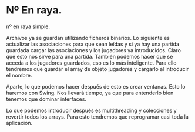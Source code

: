 # Nº En raya. 
nº en raya simple. 

Archivos ya se guardan utilizando ficheros binarios. 
Lo siguiente es actualizar las asociaciones para que sean leídas y si
ya hay una partida guardada cargar las asociaciones y los jugadores 
ya introducidos. Claro que esto nos sirve para una partida. 
También podemos hacer que se acceda a los jugadores guardados, 
eso es lo más inteligente. 
Para ello tendremos que guardar el array de objeto jugadores 
y cargarlo al introducir el nombre. 

Aparte, lo que podemos hacer después de esto es crear ventanas. 
Esto lo haremos con Swing. Nos llevará tiempo, ya que para 
entenderlo bien tenemos que dominar interfaces. 

Lo que podemos introducir después es multithreading y 
colecciones y revertir todos los arrays.
Para esto tendremos que reprogramar casi toda la aplicación.



